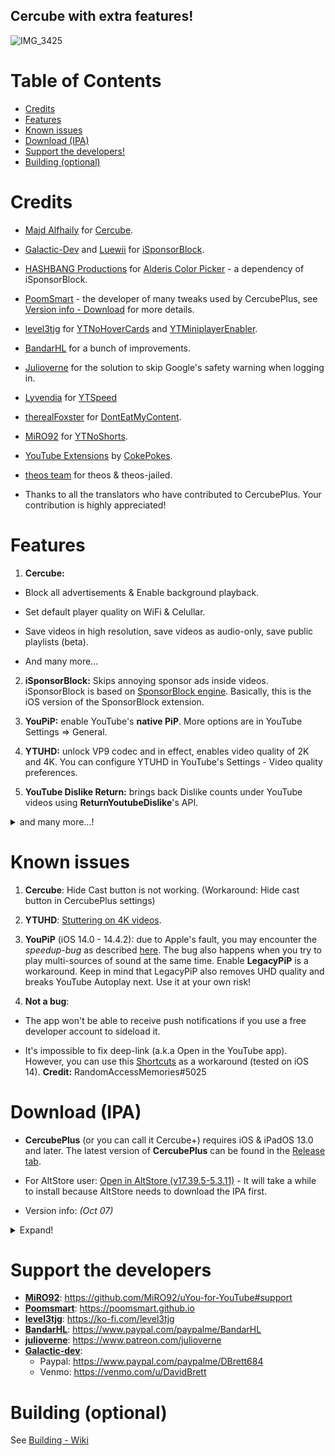 ## Cercube with extra features!

![IMG_3425](https://user-images.githubusercontent.com/52943116/179364947-760ffb4d-a280-4203-9a9d-b2b7462a3c69.PNG)

# Table of Contents

* [Credits](#credits)
* [Features](#features)
* [Known issues](#known-issues)
* [Download (IPA)](#download-ipa)
* [Support the developers!](#support-the-developers)
* [Building (optional)](#building-optional)

# Credits

- [Majd Alfhaily](https://twitter.com/freemanrepo) for [Cercube](https://apt.alfhaily.me/depiction/FDXO5R).

- [Galactic-Dev](https://github.com/Galactic-Dev) and [Luewii](https://github.com/Luewii) for [iSponsorBlock](https://github.com/Galactic-Dev/iSponsorBlock).

- [HASHBANG Productions](https://github.com/hbang) for [Alderis Color Picker](https://github.com/hbang/Alderis) - a dependency of iSponsorBlock.

- [PoomSmart](https://twitter.com/poomsmart) - the developer of many tweaks used by CercubePlus, see [Version info - Download](#download) for more details.

- [level3tjg](https://twitter.com/level3tjg) for [YTNoHoverCards](https://github.com/level3tjg/YTNoHoverCards) and [YTMiniplayerEnabler](https://github.com/level3tjg/YTMiniplayerEnabler).

- [BandarHL](https://twitter.com/bandarhl) for a bunch of improvements.

- [Julioverne](https://twitter.com/ijulioverne) for the solution to skip Google's safety warning when logging in.

- [Lyvendia](https://github.com/Lyvendia/) for [YTSpeed](https://github.com/Lyvendia/YTSpeed/)

- [therealFoxster](https://github.com/therealFoxster) for [DontEatMyContent](https://github.com/therealFoxster/DontEatMyContent).

- [MiRO92](https://twitter.com/miro92) for [YTNoShorts](https://github.com/MiRO92/YTNoShorts/blob/main/Tweak.h).

- [YouTube Extensions](https://github.com/CokePokes/YoutubeExtensions) by [CokePokes](https://github.com/CokePokes/).

- [theos team](https://github.com/theos/theos) for theos & theos-jailed.

- Thanks to all the translators who have contributed to CercubePlus. Your contribution is highly appreciated!

# Features

1. **Cercube:**

- Block all advertisements & Enable background playback.

- Set default player quality on WiFi & Celullar.

- Save videos in high resolution, save videos as audio-only, save public playlists (beta).

- And many more...

2. **iSponsorBlock:** Skips annoying sponsor ads inside videos. iSponsorBlock is based on [SponsorBlock engine](https://sponsor.ajay.app/). Basically, this is the iOS version of the SponsorBlock extension.

3. **YouPiP:** enable YouTube's **native PiP**. More options are in YouTube Settings => General.

4. **YTUHD:** unlock VP9 codec and in effect, enables video quality of 2K and 4K. You can configure YTUHD in YouTube's Settings - Video quality preferences.

5. **YouTube Dislike Return:** brings back Dislike counts under YouTube videos using **ReturnYoutubeDislike**'s API.

<details>
  <summary>and many more...!</summary>

6. **YTClassicVideoQuality:** since YouTube v16.xx, you need one more step to change the video quality. YTClassicVideoQuality brings back the old video quality selector, which is a lot better than the new one.

7. **YTNoHoverCards:** offer an option to enable/disable the annoying suggested videos show up at the end of the videos.

8. **YTABGoodies:** allow you to disable some YouTube A/B testing features. It is a combination of several tweaks, such as:

- YouAreThere: disable "Video paused. Continue watching?" popup in the YouTube app when you play a long video.

- YouRememberCaption: make YouTube remember your video caption setting (if not already).

- YTNoCheckLocalNetwork: block the Local Network permission popup.

9. **NOYTPremium:** remove YouTube Premium upsell alerts.

10. **YTSpeed**: add 2.25, 2.5, 2.75, and 3x playback speed

11. **YTMiniplayerEnabler**: enable Miniplayer for all YouTube videos.

12. **DontEatMyContent**: Prevent the notch/Dynamic Island from munching on 2:1 video content in YouTube.

any many more...
</details>

# Known issues

1. **Cercube**: Hide Cast button is not working. (Workaround: Hide cast button in CercubePlus settings)

2. **YTUHD**: [Stuttering on 4K videos](https://github.com/qnblackcat/uYouPlus/issues/6).

3. **YouPiP** (iOS 14.0 - 14.4.2): due to Apple's fault, you may encounter the *speedup-bug* as described [here](https://drive.google.com/file/d/1NKdv1fr_KRWgD8nhkMDfG2eLBnbdeVtX/view?usp=sharing). The bug also happens when you try to play multi-sources of sound at the same time. Enable **LegacyPiP** is a workaround. Keep in mind that LegacyPiP also removes UHD quality and breaks YouTube Autoplay next. Use it at your own risk!

4. **Not a bug**: 

- The app won't be able to receive push notifications if you use a free developer account to sideload it. 

- It's impossible to fix deep-link (a.k.a Open in the YouTube app). However, you can use this [Shortcuts](https://shortcutsgallery.com/shortcuts/open-in-youtube/) as a workaround (tested on iOS 14). **Credit:** RandomAccessMemories#5025

# Download (IPA)

- **CercubePlus** (or you can call it Cercube+) requires iOS & iPadOS 13.0 and later. The latest version of **CercubePlus** can be found in the [Release tab](https://github.com/qnblackcat/CercubePlus/releases).

- For AltStore user: [Open in AltStore (v17.39.5-5.3.11)](https://tinyurl.com/bdyzaz6s) - It will take a while to install because AltStore needs to download the IPA first.

- Version info: _(Oct 07)_

<details>
  <summary>Expand!</summary>

| **Tweaks/App** | **Developer** | **Version** | **Open source** |
| - | - | :-: | :-:  |
| **YouTube** | Google Inc | 17.39.5 | ✖︎ |
| **Cercube** | [Majd Alfhaily](https://twitter.com/freemanrepo) | 5.3.11 | ✖︎ |
| **Open in YouTube** | [CokePokes](https://github.com/CokePokes/) | 1.2 | ✖︎ |
| **YTNoShorts** | [MiRO92](https://twitter.com/miro92) | 1.0.2 | [✔︎](https://github.com/MiRO92/YTNoShorts) |
| **iSponsorBlock** | [Galactic-Dev](https://github.com/Galactic-Dev) | 1.0-15 | [✔︎](https://github.com/Galactic-Dev/iSponsorBlock) |
| **BigYTMiniPlayer** | [Galactic-Dev](https://github.com/Galactic-Dev) | 1.0-1 | [✔︎](https://github.com/Galactic-Dev/BigYTMiniPlayer) |
| **YTNoHoverCards** | [level3tjg](https://twitter.com/level3tjg) | 0.0.3 | [✔︎](https://github.com/level3tjg/YTNoHoverCards) |
| **YTMiniplayerEnabler** | [level3tjg](https://twitter.com/level3tjg) | 0.0.2 | [✔︎](https://github.com/level3tjg/YTMiniplayerEnabler) |
| **DontEatMyContent** | [therealFoxster](https://github.com/therealFoxster) | 1.0.2 | [✔︎](https://github.com/therealFoxster/DontEatMyContent) |
| **YTSpeed** | [Lyvendia](https://github.com/Lyvendia) | 1.0.1 | [✔︎](https://github.com/Lyvendia/YTSpeed) |
| **YTUHD** | [PoomSmart](https://twitter.com/poomsmart) | 1.3.1 | [✔︎](https://github.com/PoomSmart/YTUHD) |
| **YouPiP** | [PoomSmart](https://twitter.com/poomsmart) | 1.7.11 | [✔︎](https://github.com/PoomSmart/YouPiP) |
| **IAmYouTube** | [PoomSmart](https://twitter.com/poomsmart) | 1.2.0 | [✔︎](https://github.com/PoomSmart/IAmYouTube) |
| **YTReExplore** | [PoomSmart](https://twitter.com/poomsmart) | 1.0.2 | [✔︎](https://github.com/PoomSmart/YTReExplore) |
| **NoYTPremium** | [PoomSmart](https://twitter.com/poomsmart) | 1.0.4 | [✔︎](https://github.com/PoomSmart/NoYTPremium) |
| **YTABGoodies** | [PoomSmart](https://twitter.com/poomsmart) | 1.0 | [✔︎](https://poomsmart.github.io/repo/depictions/ytabgoodies.html) |
| **YTNoPaidPromo** | [PoomSmart](https://twitter.com/poomsmart) | 1.0.0 | [✔︎](https://github.com/PoomSmart/YTNoPaidPromo) |
| **YTClassicVideoQuality** | [PoomSmart](https://twitter.com/poomsmart) | 1.0.1 | [✔︎](https://github.com/PoomSmart/YTClassicVideoQuality) |
| **Return YouTube Dislike** | [PoomSmart](https://twitter.com/poomsmart) | 1.7.1 | [✔︎](https://github.com/PoomSmart/Return-YouTube-Dislikes) |

</details>

# Support the developers
- [**MiRO92**](https://twitter.com/miro92): https://github.com/MiRO92/uYou-for-YouTube#support
- [**Poomsmart**](https://twitter.com/poomsmart): https://poomsmart.github.io
- [**level3tjg**](https://twitter.com/level3tjg): https://ko-fi.com/level3tjg
- [**BandarHL**](https://twitter.com/bandarhl): https://www.paypal.com/paypalme/BandarHL
- [**julioverne**](https://twitter.com/ijulioverne): https://www.patreon.com/julioverne
- [**Galactic-dev**](https://twitter.com/dev_galactic):   
  - Paypal: https://www.paypal.com/paypalme/DBrett684 
  - Venmo: https://venmo.com/u/DavidBrett

# Building (optional)
See [Building - Wiki](https://github.com/qnblackcat/CercubePlus/wiki/Building)
